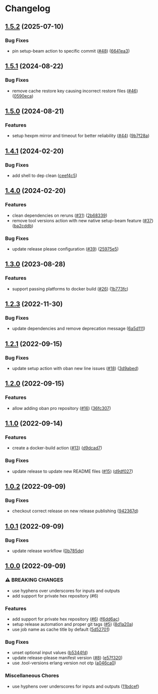 # Changelog

## [1.5.2](https://github.com/stordco/actions-elixir/compare/v1.5.1...v1.5.2) (2025-07-10)


### Bug Fixes

* pin setup-beam action to specific commit ([#48](https://github.com/stordco/actions-elixir/issues/48)) ([6641ea3](https://github.com/stordco/actions-elixir/commit/6641ea3b7f00160ade318cada0c6b6db782cb9e4))

## [1.5.1](https://github.com/stordco/actions-elixir/compare/v1.5.0...v1.5.1) (2024-08-22)


### Bug Fixes

* remove cache restore key causing incorrect restore files ([#46](https://github.com/stordco/actions-elixir/issues/46)) ([0590eca](https://github.com/stordco/actions-elixir/commit/0590eca9c479112d9a29b22352910db160ebfe6e))

## [1.5.0](https://github.com/stordco/actions-elixir/compare/v1.4.1...v1.5.0) (2024-08-21)


### Features

* setup hexpm mirror and timeout for better reliability ([#44](https://github.com/stordco/actions-elixir/issues/44)) ([9b7f28a](https://github.com/stordco/actions-elixir/commit/9b7f28a0a943fefbd36732be1141f9e73c6b4dbf))

## [1.4.1](https://github.com/stordco/actions-elixir/compare/v1.4.0...v1.4.1) (2024-02-20)


### Bug Fixes

* add shell to dep clean ([ceef4c5](https://github.com/stordco/actions-elixir/commit/ceef4c5e8c53601e7665de9ab95ac230010af967))

## [1.4.0](https://github.com/stordco/actions-elixir/compare/v1.3.0...v1.4.0) (2024-02-20)


### Features

* clean dependencies on reruns ([#31](https://github.com/stordco/actions-elixir/issues/31)) ([2b68339](https://github.com/stordco/actions-elixir/commit/2b6833955d256c29a74692342decc7a9ed3432ea))
* remove tool versions action with new native setup-beam feature ([#37](https://github.com/stordco/actions-elixir/issues/37)) ([ba2cddb](https://github.com/stordco/actions-elixir/commit/ba2cddbe478a8f7692e5b38d2c3deb9a6b9055b4))


### Bug Fixes

* update release please configuration ([#39](https://github.com/stordco/actions-elixir/issues/39)) ([25975e5](https://github.com/stordco/actions-elixir/commit/25975e5902c1712d21219ae130531f563ebb0738))

## [1.3.0](https://github.com/stordco/actions-elixir/compare/v1.2.3...v1.3.0) (2023-08-28)


### Features

* support passing platforms to docker build ([#26](https://github.com/stordco/actions-elixir/issues/26)) ([1b773fc](https://github.com/stordco/actions-elixir/commit/1b773fca39749682041cd1afbcb8e47dfe341f28))

## [1.2.3](https://github.com/stordco/actions-elixir/compare/v1.2.2...v1.2.3) (2022-11-30)


### Bug Fixes

* update dependencies and remove deprecation message ([6a5d111](https://github.com/stordco/actions-elixir/commit/6a5d111875a4625d7fa92d8da1e9ec8dbc87cb08))

## [1.2.1](https://github.com/stordco/actions-elixir/compare/v1.2.0...v1.2.1) (2022-09-15)


### Bug Fixes

* update setup action with oban new line issues ([#18](https://github.com/stordco/actions-elixir/issues/18)) ([3d9abed](https://github.com/stordco/actions-elixir/commit/3d9abed6cfc9f720b7e480752223e6c57b795c28))

## [1.2.0](https://github.com/stordco/actions-elixir/compare/v1.1.0...v1.2.0) (2022-09-15)


### Features

* allow adding oban pro repository ([#16](https://github.com/stordco/actions-elixir/issues/16)) ([36fc307](https://github.com/stordco/actions-elixir/commit/36fc307f3b2af9981b853597c99575a982183563))

## [1.1.0](https://github.com/stordco/actions-elixir/compare/v1.0.2...v1.1.0) (2022-09-14)


### Features

* create a docker-build action ([#13](https://github.com/stordco/actions-elixir/issues/13)) ([d9dcad7](https://github.com/stordco/actions-elixir/commit/d9dcad7717fc32542aeaf29a5cc89d6144656514))


### Bug Fixes

* update release to update new README files ([#15](https://github.com/stordco/actions-elixir/issues/15)) ([d9df027](https://github.com/stordco/actions-elixir/commit/d9df027b6716010866c354566be0b7ea7452f773))

## [1.0.2](https://github.com/stordco/actions-elixir/compare/v1.0.1...v1.0.2) (2022-09-09)


### Bug Fixes

* checkout correct release on new release publishing ([942367d](https://github.com/stordco/actions-elixir/commit/942367d837aa1dabbebf90e1f7d4d41f3b7b04a1))

## [1.0.1](https://github.com/stordco/actions-elixir/compare/v1.0.0...v1.0.1) (2022-09-09)


### Bug Fixes

* update release workflow ([0b785de](https://github.com/stordco/actions-elixir/commit/0b785de68dd00e704fa75b4df88a8bbf41d97222))

## [1.0.0](https://github.com/stordco/actions-elixir/compare/v0.1.2...v1.0.0) (2022-09-09)


### ⚠ BREAKING CHANGES

* use hyphens over underscores for inputs and outputs
* add support for private hex repository (#6)

### Features

* add support for private hex repository ([#6](https://github.com/stordco/actions-elixir/issues/6)) ([f6dd6ac](https://github.com/stordco/actions-elixir/commit/f6dd6ac2f3e602c9c0ec6450618a8b34ceaa43d8))
* setup release automation and proper git tags ([#5](https://github.com/stordco/actions-elixir/issues/5)) ([8d1a20a](https://github.com/stordco/actions-elixir/commit/8d1a20a8eeb06e55b0a84d4604852ceed7a62773))
* use job name as cache title by default ([5d52701](https://github.com/stordco/actions-elixir/commit/5d52701675c3719907ed5bfb9053ce6de605e320))


### Bug Fixes

* unset optional input values ([b5344fd](https://github.com/stordco/actions-elixir/commit/b5344fd8745eb37f7c04f5cfc164eb14ea0d04af))
* update release-please manifest version ([#8](https://github.com/stordco/actions-elixir/issues/8)) ([e57f320](https://github.com/stordco/actions-elixir/commit/e57f3205c005fd66960bce056f4c2c1d9afb5e63))
* use .tool-versions erlang version not otp ([a046ca0](https://github.com/stordco/actions-elixir/commit/a046ca0cf60d62f5fc553f75fdea89a17851b072))


### Miscellaneous Chores

* use hyphens over underscores for inputs and outputs ([11bdcef](https://github.com/stordco/actions-elixir/commit/11bdcef44b9f2858390eb9cb961bf472d54e45d8))
